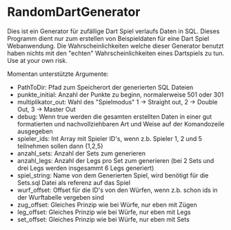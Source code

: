# RandomDartGenerator

Dies ist ein Generator für zufällige Dart Spiel verlaufs Daten in SQL.
Dieses Programm dient nur zum erstellen von Beispieldaten für eine Dart Spiel Webanwendung.
Die Wahrscheinlichkeiten welche dieser Generator benutzt haben nichts mit den "echten" Wahrscheinlichkeiten eines Dartspiels zu tun.
Use at your own risk.


Momentan unterstützte Argumente:
- PathToDir: Pfad zum Speicherort der generierten SQL Dateien
- punkte_initial: Anzahl der Punkte zu beginn, normalerweise 501 oder 301
- multiplikator_out: Wahl des "Spielmodus" 1 -> Straight out, 2 -> Double Out, 3 -> Master Out
- debug: Wenn true werden die gesamten erstellten Daten in einer gut formatierten und nachvollziehbaren Art und Weise auf der Komandozeile ausgegeben
- spieler_ids: Int Array mit Spieler ID's, wenn z.b. Spieler 1, 2 und 5 teilnehmen sollen dann {1,2,5}
- anzahl_sets: Anzahl der Sets zum generieren
- anzahl_legs: Anzahl der Legs pro Set zum generieren (bei 2 Sets und drei Legs werden insgesammt 6 Legs generiert)
- spiel_string: Name von dem Generierten Spiel, wird benötigt für die Sets.sql Datei als referenz auf das Spiel
- wurf_offset: Offset für die ID's von den Würfen, wenn z.b. schon ids in der Wurftabelle vergeben sind
- zug_offset: Gleiches Prinzip wie bei Würfe, nur eben mit Zügen
- leg_offset: Gleiches Prinzip wie bei Würfe, nur eben mit Legs
- set_offset: Gleiches Prinzip wie bei Würfe, nur eben mit Sets
